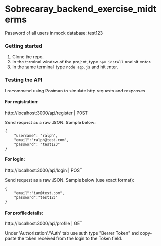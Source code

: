 # Sobrecaray_backend_exercise_midterms
Password of all users in mock database: test123


### Getting started
1. Clone the repo.
2. In the terminal window of the project, type `npm install` and hit enter.
3. In the same terminal, type `node app.js` and hit enter.

### Testing the API
I recommend using Postman to simulate http requests and responses. 

#### For registration:

http://localhost:3000/api/register  | POST

Send request as a raw JSON. Sample below:

```
{
    "username": "ralph",
    "email":"ralph@test.com",
    "password": "test123"
}
```

#### For login:

http://localhost:3000/api/login  | POST

Send request as a raw JSON. Sample below (use exact format):

```
{
    "email":"ian@test.com",
    "password":"test123"
}
```


#### For profile details:

http://localhost:3000/api/profile  | GET

Under 'Authorization'/'Auth' tab use auth type "Bearer Token" and copy-paste the token received from the login to the Token field.

